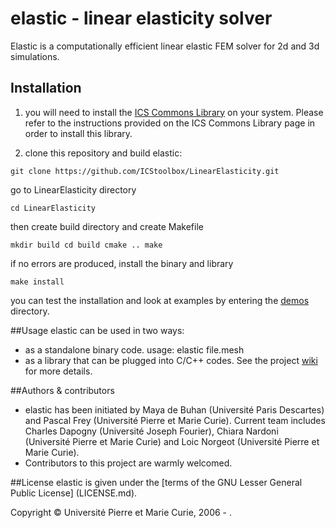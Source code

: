 # elastic - linear elasticity solver
Elastic is a computationally efficient linear elastic FEM solver for 2d and 3d simulations.

## Installation
1. you will need to install the [ICS Commons Library](https://github.com/ICStoolbox/Commons) on your system. 
Please refer to the instructions provided on the ICS Commons Library page in order to install this library.

2. clone this repository and build elastic:

` git clone https://github.com/ICStoolbox/LinearElasticity.git `

go to LinearElasticity directory

` cd LinearElasticity `

then create build directory and create Makefile

`mkdir build
cd build
cmake ..
make`

if no errors are produced, install the binary and library

` make install ` 

you can test the installation and look at examples by entering the [demos](demos) directory.

##Usage
elastic can be used in two ways:
* as a standalone binary code. usage: elastic file.mesh
* as a library that can be plugged into C/C++ codes.
See the project [wiki](wiki) for more details.

##Authors & contributors
* elastic has been initiated by Maya de Buhan (Université Paris Descartes) and Pascal Frey (Université Pierre et Marie Curie). Current team includes Charles Dapogny (Université Joseph Fourier), Chiara Nardoni (Université Pierre et Marie Curie) and Loic Norgeot (Université Pierre et Marie Curie).
* Contributors to this project are warmly welcomed. 

##License
elastic is given under the [terms of the GNU Lesser General Public License] (LICENSE.md).

Copyright © Université Pierre et Marie Curie, 2006 - .
